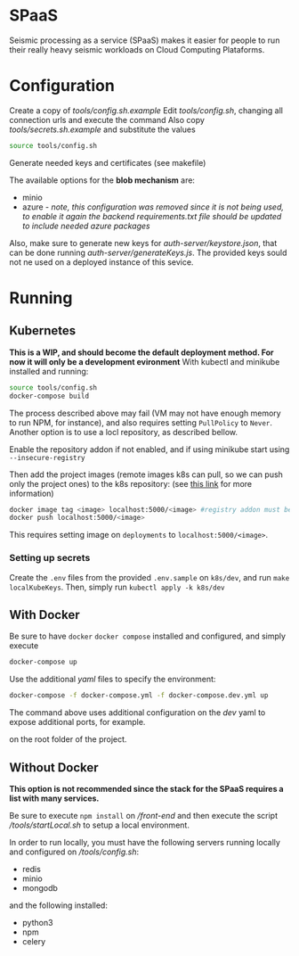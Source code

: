 # SPaaS

Seismic processing as a service (SPaaS) makes it easier for people to run their really heavy seismic workloads on Cloud Computing Plataforms.

# Configuration

Create a copy of *tools/config.sh.example* 
Edit *tools/config.sh*, changing all connection urls and execute the command
Also copy *tools/secrets.sh.example* and substitute the values

```sh
source tools/config.sh
```

Generate needed keys and certificates (see makefile)

The available options for the **blob mechanism** are:

* minio
* azure - _note, this configuration was removed since it is not being used, to enable it again the backend requirements.txt file should be updated to include needed azure packages_

Also, make sure to generate new keys for *auth-server/keystore.json*, that can be done running *auth-server/generateKeys.js*.
The provided keys sould not ne used on a deployed instance of this sevice.

# Running

## Kubernetes
**This is a WIP, and should become the default deployment method. For now it will only be a development evironment**
With kubectl and minikube installed and running:

```sh
source tools/config.sh
docker-compose build
```

The process described above may fail (VM may not have enough memory to run NPM, for instance), and also requires setting  `PullPolicy` to `Never`.
Another option is to use a locl repository, as described bellow.

Enable the repository addon if not enabled, and if using minikube start using `--insecure-registry`

Then add the project images (remote images k8s can pull, so we can push only the project ones) to the k8s repository: (see [this link](https://minikube.sigs.k8s.io/docs/handbook/registry/) for more information)

```sh
docker image tag <image> localhost:5000/<image> #registry addon must be enabled and exposed, see link above
docker push localhost:5000/<image>
```

This requires setting image on `deployments` to `localhost:5000/<image>`.

### Setting up secrets
Create the `.env` files from the provided `.env.sample` on `k8s/dev`, and run `make localKubeKeys`.
Then, simply run `kubectl apply -k k8s/dev`

## With Docker

Be sure to have `docker` `docker compose` installed and configured, and simply execute 

```sh
docker-compose up
``` 

Use the additional _yaml_ files to specify the environment:
```sh
docker-compose -f docker-compose.yml -f docker-compose.dev.yml up
```
The command above uses additional configuration on the _dev_ yaml to expose additional ports, for example.

on the root folder of the project.

## Without Docker
**This option is not recommended since the stack for the SPaaS requires a list with many services.**

Be sure to execute `npm install` on */front-end* and then execute the script */tools/startLocal.sh* to setup a local environment.

In order to run locally, you must have the following servers running locally and configured on */tools/config.sh*:

* redis
* minio
* mongodb

and the following installed:

* python3
* npm
* celery
